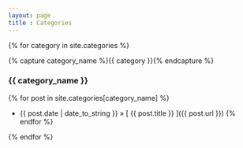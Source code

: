 ```yaml
---
layout: page
title : Categories
---
```


{% for category in site.categories %}

{% capture category_name %}{{ category }}{% endcapture %}

<h3>{{ category_name }} </h3>
   
{% for post in site.categories[category_name] %}
 * {{ post.date | date_to_string }} &raquo; [ {{ post.title }} ]({{ post.url }})
{% endfor %}

{% endfor %}
